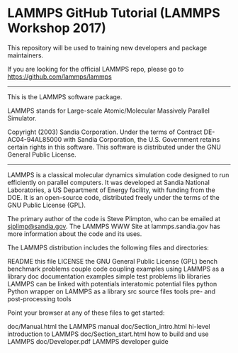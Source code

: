 # LAMMPS GitHub Tutorial (LAMMPS Workshop 2017)

This repository will be used to training new developers and package
maintainers.

If you are looking for the official LAMMPS repo, please go
to https://github.com/lammps/lammps

---

This is the LAMMPS software package.

LAMMPS stands for Large-scale Atomic/Molecular Massively Parallel
Simulator.

Copyright (2003) Sandia Corporation.  Under the terms of Contract
DE-AC04-94AL85000 with Sandia Corporation, the U.S. Government retains
certain rights in this software.  This software is distributed under
the GNU General Public License.

---

LAMMPS is a classical molecular dynamics simulation code designed to
run efficiently on parallel computers.  It was developed at Sandia
National Laboratories, a US Department of Energy facility, with
funding from the DOE.  It is an open-source code, distributed freely
under the terms of the GNU Public License (GPL).

The primary author of the code is Steve Plimpton, who can be emailed
at sjplimp@sandia.gov.  The LAMMPS WWW Site at lammps.sandia.gov has
more information about the code and its uses.

The LAMMPS distribution includes the following files and directories:

README			   this file
LICENSE			   the GNU General Public License (GPL)
bench			   benchmark problems
couple			   code coupling examples using LAMMPS as a library
doc			   documentation
examples		   simple test problems
lib			   libraries LAMMPS can be linked with
potentials		   interatomic potential files
python			   Python wrapper on LAMMPS as a library
src			   source files
tools			   pre- and post-processing tools

Point your browser at any of these files to get started:

doc/Manual.html	           the LAMMPS manual
doc/Section_intro.html	   hi-level introduction to LAMMPS
doc/Section_start.html	   how to build and use LAMMPS
doc/Developer.pdf          LAMMPS developer guide
